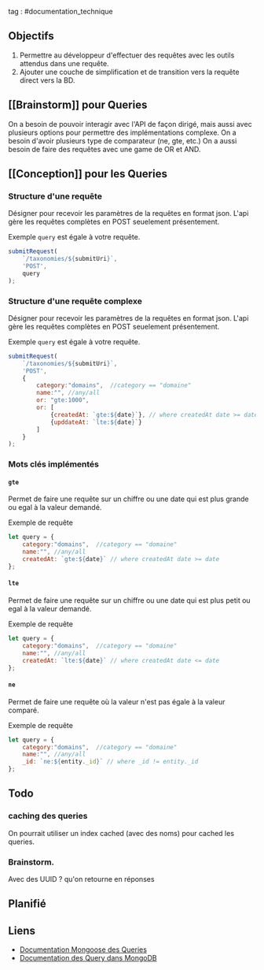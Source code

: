 tag : #documentation_technique 

## Objectifs
1. Permettre au développeur d'effectuer des requêtes avec les outils attendus dans une requête. 
2. Ajouter une couche de simplification et de transition vers la requête direct vers la BD.

## [[Brainstorm]] pour Queries
On a besoin de pouvoir interagir avec l'API de façon dirigé, mais aussi avec plusieurs options pour permettre des implémentations complexe.
On a besoin d'avoir plusieurs type de comparateur (ne, gte, etc.) 
On a aussi besoin de faire des requêtes avec une game de OR et AND.


## [[Conception]] pour les Queries

### Structure d'une requête

Désigner pour recevoir les paramètres de la requêtes en format json. L'api gère les requêtes complètes en POST seuelement présentement.

Exemple
`query` est égale à votre requête.
```javascript
submitRequest(  
    `/taxonomies/${submitUri}`,  
    'POST',  
    query  
);
```


### Structure d'une requête complexe
Désigner pour recevoir les paramètres de la requêtes en format json. L'api gère les requêtes complètes en POST seuelement présentement.

Exemple
`query` est égale à votre requête.
```javascript
submitRequest(  
    `/taxonomies/${submitUri}`,  
    'POST',  
    {
	    category:"domains",  //category == "domaine"
	    name:"", //any/all
	    or: "gte:1000",
	    or: [
		    {createdAt: `gte:${date}`}, // where createdAt date >= date
		    {upddateAt: `lte:${date}`}
	    ]
	}
);
```


### Mots clés implémentés

#### `gte`
Permet de faire une requête sur un chiffre ou une date qui est plus grande ou egal à la valeur demandé.

Exemple de requête
```javascript
let query = {  
    category:"domains",  //category == "domaine"
    name:"", //any/all
    createdAt: `gte:${date}` // where createdAt date >= date
};  
```

#### `lte`
Permet de faire une requête sur un chiffre ou une date qui est plus petit ou egal à la valeur demandé.

Exemple de requête
```javascript
let query = {  
    category:"domains",  //category == "domaine"
    name:"", //any/all
    createdAt: `lte:${date}` // where createdAt date <= date
};  
```

#### `ne`
Permet de faire une requête où la valeur n'est pas égale à la valeur comparé.

Exemple de requête
```javascript
let query = {  
    category:"domains",  //category == "domaine"
    name:"", //any/all
    _id: `ne:${entity._id}` // where _id != entity._id
};  
```

## Todo
### caching des queries
On pourrait utiliser un index cached (avec des noms) pour cached les queries.

### Brainstorm.
Avec des UUID ? qu'on retourne en réponses 


## Planifié


## Liens
- [Documentation Mongoose des Queries](https://mongoosejs.com/docs/queries.html)
- [Documentation des Query dans MongoDB](https://www.mongodb.com/docs/manual/reference/operator/query/)